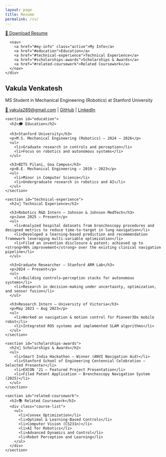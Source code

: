 ```yaml
---
layout: page
title: Resume
permalink: /cv/
---
```


<div class="resume-container">
  <aside class="resume-aside">
    <div class="side-nav">
      <div class="pdf-download">
        <a href="/assets/VakulaVenkatesh_Resume.pdf" title="Download Resume (PDF)">
          📄
        </a>
        <a href="/assets/VakulaVenkatesh_Resume.pdf">Download Resume</a>
      </div>

      <nav>
        <a href="#my-info" class="active">My Info</a>
        <a href="#education">Education</a>
        <a href="#technical-experience">Technical Experience</a>
        <a href="#scholarships-awards">Scholarships & Awards</a>
        <a href="#related-coursework">Related Coursework</a>
      </nav>
    </div>
  </aside>

  <main class="resume-main">
    <section id="my-info">
      <h1>Vakula Venkatesh</h1>
      <p>MS Student in Mechanical Engineering (Robotics) at Stanford University</p>
      <p>
        <a href="mailto:vakula289@gmail.com">📧 vakula289@gmail.com</a> |
        <a href="https://github.com/Vakula289">GitHub</a> |
        <a href="https://linkedin.com/in/vakula-v">LinkedIn</a>
      </p>
    </section>

    <section id="education">
      <h2>🎓 Education</h2>

      <h3>Stanford University</h3>
      <p>M.S. Mechanical Engineering (Robotics) — 2024 – 2026</p>
      <ul>
        <li>Graduate research in controls and perception</li>
        <li>Focus on robotics and autonomous systems</li>
      </ul>

      <h3>BITS Pilani, Goa Campus</h3>
      <p>B.E. Mechanical Engineering — 2019 – 2023</p>
      <ul>
        <li>Minor in Computer Science</li>
        <li>Undergraduate research in robotics and AI</li>
      </ul>
    </section>

    <section id="technical-experience">
      <h2>💼 Technical Experience</h2>

      <h3>Robotics R&D Intern — Johnson & Johnson MedTech</h3>
      <p>June 2025 – Present</p>
      <ul>
        <li>Analyzed hospital datasets from bronchoscopy procedures and designed metrics to reduce time-to-target in lung navigation</li>
        <li>Developed a learning-based prediction and recommendation framework leveraging multi-variable optimization</li>
        <li>Filed an invention disclosure & patent; achieved up to <strong>96% improvement</strong> over the existing clinical navigation pipeline</li>
      </ul>

      <h3>Graduate Researcher — Stanford ARM Lab</h3>
      <p>2024 – Present</p>
      <ul>
        <li>Building controls–perception stacks for autonomous systems</li>
        <li>Research in decision-making under uncertainty, optimization, and sensor fusion</li>
      </ul>

      <h3>Research Intern — University of Victoria</h3>
      <p>May 2023 – Aug 2023</p>
      <ul>
        <li>Worked on navigation & motion control for Pioneer3Dx mobile robot</li>
        <li>Integrated ROS systems and implemented SLAM algorithms</li>
      </ul>
    </section>

    <section id="scholarships-awards">
      <h2>🏅 Scholarships & Awards</h2>
      <ul>
        <li>Smart India Hackathon — Winner (ANVI Navigation Aid)</li>
        <li>Stanford School of Engineering Centennial Celebration — Selected Presenter</li>
        <li>EXCON '21 — Featured Project Presentation</li>
        <li>Filed Patent Application — Bronchoscopy Navigation System (2025)</li>
      </ul>
    </section>

    <section id="related-coursework">
      <h2>📚 Related Coursework</h2>
      <div class="course-list">
        <ul>
          <li>Convex Optimization</li>
          <li>Optimal & Learning-Based Controls</li>
          <li>Computer Vision (CS231n)</li>
          <li>AI for Robotics</li>
          <li>Advanced Dynamics and Control</li>
          <li>Robot Perception and Learning</li>
        </ul>
      </div>
    </section>
  </main>
</div>

<script>
document.addEventListener('DOMContentLoaded', function() {
  const observer = new IntersectionObserver((entries) => {
    entries.forEach(entry => {
      // Find the nav link corresponding to this section
      const id = entry.target.getAttribute('id');
      const navLink = document.querySelector(`.side-nav nav a[href="#${id}"]`);
      
      if (entry.isIntersecting) {
        document.querySelectorAll('.side-nav nav a').forEach(a => a.classList.remove('active'));
        if (navLink) navLink.classList.add('active');
      }
    });
  }, {
    rootMargin: '-20% 0px -60% 0px'
  });

  // Observe all sections
  document.querySelectorAll('section[id]').forEach(section => observer.observe(section));
});</script>